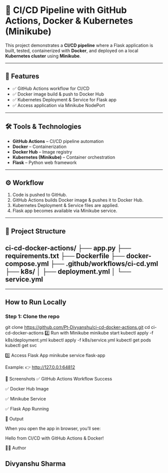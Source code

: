 # 🚀 CI/CD Pipeline with GitHub Actions, Docker & Kubernetes (Minikube)

This project demonstrates a **CI/CD pipeline** where a Flask application is built, tested, containerized with **Docker**, and deployed on a local **Kubernetes cluster** using **Minikube**.  

---

## 📌 Features
- ✅ GitHub Actions workflow for CI/CD  
- ✅ Docker image build & push to Docker Hub  
- ✅ Kubernetes Deployment & Service for Flask app  
- ✅ Access application via Minikube NodePort  

---

## 🛠️ Tools & Technologies
- **GitHub Actions** – CI/CD pipeline automation  
- **Docker** – Containerization  
- **Docker Hub** – Image registry  
- **Kubernetes (Minikube)** – Container orchestration  
- **Flask** – Python web framework  

---

## ⚙️ Workflow
1. Code is pushed to GitHub.  
2. GitHub Actions builds Docker image & pushes it to Docker Hub.  
3. Kubernetes Deployment & Service files are applied.  
4. Flask app becomes available via Minikube service.  

---

## 📂 Project Structure
ci-cd-docker-actions/
├── app.py
├── requirements.txt
├── Dockerfile
├── docker-compose.yml
├── .github/workflows/ci-cd.yml
├── k8s/
│ ├── deployment.yml
│ └── service.yml
---

---

##  How to Run Locally

### Step 1: Clone the repo
git clone https://github.com/Pt-Divyanshu/ci-cd-docker-actions.git
cd ci-cd-docker-actions
2️⃣ Run with Minikube
minikube start
kubectl apply -f k8s/deployment.yml
kubectl apply -f k8s/service.yml
kubectl get pods
kubectl get svc

3️⃣ Access Flask App
minikube service flask-app


Example:
👉 http://127.0.0.1:64812

📸 Screenshots
✅ GitHub Actions Workflow Success

✅ Docker Hub Image

✅ Minikube Service

✅ Flask App Running

🎯 Output

When you open the app in browser, you’ll see:

Hello from CI/CD with GitHub Actions & Docker!

👨‍💻 Author

Divyanshu Sharma
----


